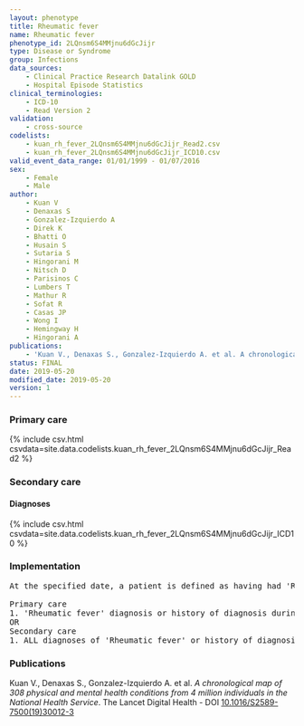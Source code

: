```yaml
---
layout: phenotype
title: Rheumatic fever
name: Rheumatic fever
phenotype_id: 2LQnsm6S4MMjnu6dGcJijr 
type: Disease or Syndrome
group: Infections
data_sources: 
    - Clinical Practice Research Datalink GOLD
    - Hospital Episode Statistics
clinical_terminologies: 
    - ICD-10
    - Read Version 2
validation: 
    - cross-source
codelists: 
    - kuan_rh_fever_2LQnsm6S4MMjnu6dGcJijr_Read2.csv
    - kuan_rh_fever_2LQnsm6S4MMjnu6dGcJijr_ICD10.csv
valid_event_data_range: 01/01/1999 - 01/07/2016
sex: 
    - Female
    - Male
author: 
    - Kuan V
    - Denaxas S
    - Gonzalez-Izquierdo A
    - Direk K
    - Bhatti O
    - Husain S
    - Sutaria S
    - Hingorani M
    - Nitsch D
    - Parisinos C
    - Lumbers T
    - Mathur R
    - Sofat R
    - Casas JP
    - Wong I
    - Hemingway H
    - Hingorani A
publications: 
    - 'Kuan V., Denaxas S., Gonzalez-Izquierdo A. et al. A chronological map of 308 physical and mental health conditions from 4 million individuals in the National Health Service. The Lancet Digital Health - DOI: 10.1016/S2589-7500(19)30012-3' 
status: FINAL
date: 2019-05-20
modified_date: 2019-05-20
version: 1
---
```

### Primary care 
{% include csv.html csvdata=site.data.codelists.kuan_rh_fever_2LQnsm6S4MMjnu6dGcJijr_Read2 %}
### Secondary care 
#### Diagnoses 
{% include csv.html csvdata=site.data.codelists.kuan_rh_fever_2LQnsm6S4MMjnu6dGcJijr_ICD10 %}
### Implementation 
<pre>At the specified date, a patient is defined as having had 'Rheumatic fever' IF they meet the criteria for any of the following on or before the specified date. The earliest date on which the individual meets any of the following criteria on or before the specified date is defined as the first event date:

Primary care
1. 'Rheumatic fever' diagnosis or history of diagnosis during a consultation 
OR
Secondary care
1. ALL diagnoses of 'Rheumatic fever' or history of diagnosis during a hospitalization</pre> 
 
### Publications 
Kuan V., Denaxas S., Gonzalez-Izquierdo A. et al. _A chronological map of 308 physical and mental health conditions from 4 million individuals in the National Health Service_. The Lancet Digital Health - DOI <a href='https://www.thelancet.com/journals/landig/article/PIIS2589-7500(19)30012-3/fulltext'>10.1016/S2589-7500(19)30012-3</a>